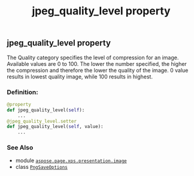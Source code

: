 ﻿---
title: jpeg_quality_level property
second_title: Aspose.Page for Python via .NET API References
description: 
type: docs
weight: 60
url: /python-net/aspose.page.xps.presentation.image/pngsaveoptions/jpeg_quality_level/
is_root: false
---

## jpeg_quality_level property


The Quality category specifies the level of compression for an image.
Available values are 0 to 100. 
The lower the number specified, the higher the compression and therefore the lower the quality of the image. 
0 value results in lowest quality image, while 100 results in highest.
### Definition:
```python
@property
def jpeg_quality_level(self):
    ...
@jpeg_quality_level.setter
def jpeg_quality_level(self, value):
    ...
```

### See Also
* module [`aspose.page.xps.presentation.image`](../../)
* class [`PngSaveOptions`](/page/python-net/aspose.page.xps.presentation.image/pngsaveoptions)
